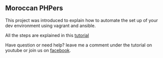 ## Moroccan PHPers

This project was introduced to explain how to automate the set up of your dev environment using vagrant and ansible.

All the steps are explained in this [tutorial](https://youtu.be/PyuXr15Apxg)

Have question or need help? leave me a comment under the tutorial on youtube or join us on [facebook](https://www.facebook.com/groups/882706058590623).

